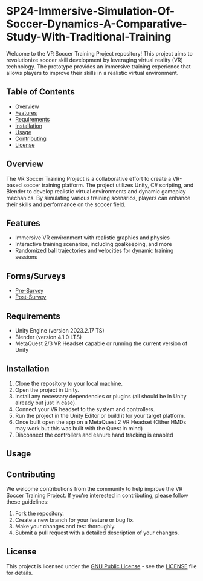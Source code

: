 # SP24-Immersive-Simulation-Of-Soccer-Dynamics-A-Comparative-Study-With-Traditional-Training

Welcome to the VR Soccer Training Project repository! This project aims to revolutionize soccer skill development by leveraging virtual reality (VR) technology. The prototype provides an immersive training experience that allows players to improve their skills in a realistic virtual environment.

## Table of Contents

- [Overview](#overview)
- [Features](#features)
- [Requirements](#requirements)
- [Installation](#installation)
- [Usage](#usage)
- [Contributing](#contributing)
- [License](#license)

## Overview
The VR Soccer Training Project is a collaborative effort to create a VR-based soccer training platform. The project utilizes Unity, C# scripting, and Blender to develop realistic virtual environments and dynamic gameplay mechanics. By simulating various training scenarios, players can enhance their skills and performance on the soccer field.

## Features
- Immersive VR environment with realistic graphics and physics
- Interactive training scenarios, including goalkeeping, and more
- Randomized ball trajectories and velocities for dynamic training sessions

## Forms/Surveys
* [Pre-Survey](https://forms.office.com/r/Cbb3DumYSh)
* [Post-Survey](https://forms.office.com/r/RQWwyHQpdS)

## Requirements

- Unity Engine (version 2023.2.17 TS)
- Blender (version 4.1.0 LTS)
- MetaQuest 2/3 VR Headset capable or running the current version of Unity

## Installation

1. Clone the repository to your local machine.
2. Open the project in Unity.
3. Install any necessary dependencies or plugins (all should be in Unity already but just in case).
4. Connect your VR headset to the system and controllers.
5. Run the project in the Unity Editor or build it for your target platform.
6. Once built open the app on a MetaQuest 2 VR Headset (Other HMDs may work but this was built with the Quest in mind)
7. Disconnect the controllers and esnure hand tracking is enabled

## Usage

## Contributing

We welcome contributions from the community to help improve the VR Soccer Training Project. If you're interested in contributing, please follow these guidelines:

1. Fork the repository.
2. Create a new branch for your feature or bug fix.
3. Make your changes and test thoroughly.
4. Submit a pull request with a detailed description of your changes.

## License

This project is licensed under the [GNU Public License](LICENSE) - see the [LICENSE](LICENSE) file for details.
